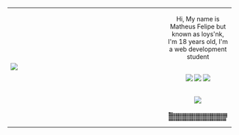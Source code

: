 
</br>
<table>
    <tr>
        <td style="width: 70%;">
            <img src="https://i.pinimg.com/564x/29/e8/a6/29e8a66aea5ce9fbb6ab2b62abb87b85.jpg" style="width:100%; border: none;"/>
        </td>
        <td style="width: 30%; vertical-align: middle;">     
  <div>
    <p align="center">Hi, My name is Matheus Felipe but known as loys'nk, I'm 18 years old, I'm a web development student</p>
</div>
        </br>
<div align="center">
     <a href="https://discord.gg/wagxzStdcR" target="_blank"><img src="https://img.shields.io/badge/Discord-7289DA?style=for-the-badge&logo=discord&logoColor=white" target="_blank"></a>
    <a href="https://www.youtube.com/channel/UC_-uuuZbY0AAt9CViNzvc-Q" target="_blank"><img src="https://img.shields.io/badge/X-000?style=for-the-badge&logo=x" target="_blank"></a>
      <a href="https://instagram.com/rafaballerini" target="_blank"><img src="https://img.shields.io/badge/-Instagram-%23E4405F?style=for-the-badge&logo=instagram&logoColor=white" target="_blank"></a>
</div>
</br>
<div>
    <p align="center">
  <a href="https://skillicons.dev">
    <img src="https://skillicons.dev/icons?i=html,css,js,github,nodejs,vscode" />
  </a>
</p>
</div>
<div>
   <a href=#><img src="contributions.svg"></a>
</div>
        </td> 
